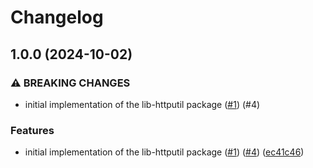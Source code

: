 # Changelog

## 1.0.0 (2024-10-02)


### ⚠ BREAKING CHANGES

* initial implementation of the lib-httputil package ([#1](https://github.com/dataphos/lib-httputil/issues/1)) (#4)

### Features

* initial implementation of the lib-httputil package ([#1](https://github.com/dataphos/lib-httputil/issues/1)) ([#4](https://github.com/dataphos/lib-httputil/issues/4)) ([ec41c46](https://github.com/dataphos/lib-httputil/commit/ec41c46d3b57b98632244394d24b135b990aca0d))
